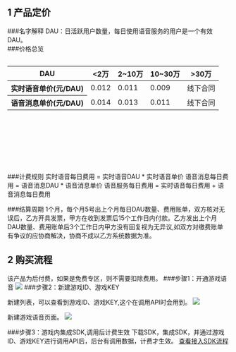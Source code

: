 ## 1 产品定价
###名字解释
DAU：日活跃用户数量，每日使用语音服务的用户是一个有效DAU。    
###价格总览
<table align="left">
	<thead>
		<tr>
			<th scope="row"><strong>DAU</strong></th>
			<th scope="col"><strong><2万	</strong></th>
			<th scope="col"><strong>2~10万</strong></th>
			<th scope="col"><strong>10~30万</strong></th>
			<th scope="col"><strong>>30万</strong></th>
		</tr>
	</thead>
	<tbody>
		<tr>
			<th scope="row"><strong>实时语音单价(元/DAU)</strong></th>
			<td>0.012</td>
			<td>0.011</td>
			<td>0.009</td>
			<td>线下合同</td>
		</tr>
		<tr>
			<th scope="row"><strong>语音消息单价(元/DAU)</strong></th>
			<td>0.014</td>
			<td>0.013</td>
			<td>0.011</td>
			<td>线下合同</td>
		</tr>
	</tbody>
</table>
<p class="table-hover">&nbsp;</p>  
<p class="table-hover">&nbsp;</p>
<p class="table-hover">&nbsp;</p>  
<p class="table-hover">&nbsp;</p>              
###计费规则
实时语音每日费用 = 实时语音DAU * 实时语音单价  
语音消息每日费用 = 语音消息DAU * 语音消息单价  
语音服务每日费用 = 实时语音每日费用 + 语音消息每日费用

###结算周期
1个月，每个月5号出上个月每日DAU数量、费用账单，双方核对无误后，乙方开具发票，甲方在收到发票后15个工作日内付款。乙方发出上个月DAU数量、费用账单后3个工作日内甲方没有回复视为无异议,如双方对缴费账单有争议的应协商解决，协商不成以乙方系统数据为准。


## 2 购买流程
该产品为后付费，如果是免费专区，则不需要扣除费用。
###步骤1：开通游戏语音
![](https://mc.qcloudimg.com/static/img/7ad80ac753affb64a932b42e94ae0e52/image.png)
###步骤2：新建游戏ID、游戏KEY


新建列表，可以查看到游戏ID、游戏KEY,这个在调用API时会用到。
![](https://mc.qcloudimg.com/static/img/6a2d743ebd02d44dd2f1502f8c0a9cbe/image.png)


新建游戏语音页面。
![](https://mc.qcloudimg.com/static/img/7067b0caf6af0a79abc55cf5977459bd/image.png)

###步骤3：游戏内集成SDK,调用后计费生效
下载SDK，集成SDK，并通过游戏ID、游戏KEY进行调用API后，后台有调用数据，计费才生效。
[查看接入SDK流程](http://www.baidu.com)
